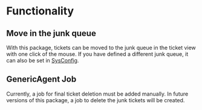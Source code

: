 # Functionality

## Move in the junk queue

With this package, tickets can be moved to the junk queue in the ticket view with one click of the mouse.
If you have defined a different junk queue, it can also be set in [SysConfig](config.md).

## GenericAgent Job

Currently, a job for final ticket deletion must be added manually.
In future versions of this package, a job to delete the junk tickets will be created.
